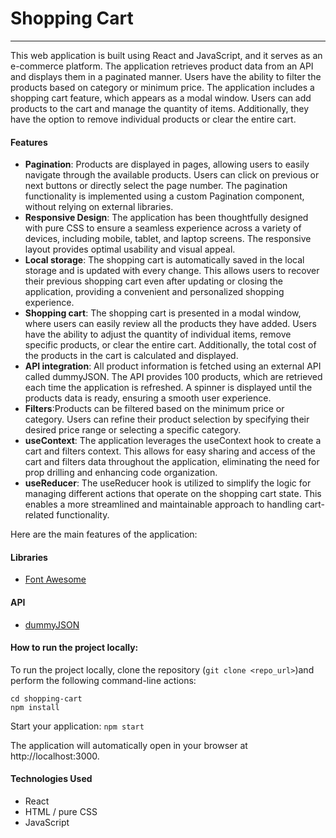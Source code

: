 # Shopping Cart 

---

This web application is built using React and JavaScript, and it serves as an e-commerce platform. The application retrieves product data from an API and displays them in a paginated manner. Users have the ability to filter the products based on category or minimum price. The application includes a shopping cart feature, which appears as a modal window. Users can add products to the cart and manage the quantity of items. Additionally, they have the option to remove individual products or clear the entire cart.

#### Features
- **Pagination**: Products are displayed in pages, allowing users to easily navigate through the available products. Users can click on previous or next buttons or directly select the page number. The pagination functionality is implemented using a custom Pagination component, without relying on external libraries.
- **Responsive Design**: The application has been thoughtfully designed with pure CSS to ensure a seamless experience across a variety of devices, including mobile, tablet, and laptop screens. The responsive layout provides optimal usability and visual appeal.
- **Local storage**: The shopping cart is automatically saved in the local storage and is updated with every change. This allows users to recover their previous shopping cart even after updating or closing the application, providing a convenient and personalized shopping experience.
- **Shopping cart**: The shopping cart is presented in a modal window, where users can easily review all the products they have added. Users have the ability to adjust the quantity of individual items, remove specific products, or clear the entire cart. Additionally, the total cost of the products in the cart is calculated and displayed.
- **API integration**: All product information is fetched using an external API called dummyJSON. The API provides 100 products, which are retrieved each time the application is refreshed. A spinner is displayed until the products data is ready, ensuring a smooth user experience.
- **Filters**:Products can be filtered based on the minimum price or category. Users can refine their product selection by specifying their desired price range or selecting a specific category.
- **useContext**: The application leverages the useContext hook to create a cart and filters context. This allows for easy sharing and access of the cart and filters data throughout the application, eliminating the need for prop drilling and enhancing code organization.
- **useReducer**: The useReducer hook is utilized to simplify the logic for managing different actions that operate on the shopping cart state. This enables a more streamlined and maintainable approach to handling cart-related functionality.


Here are the main features of the application:

#### Libraries

- [Font Awesome](https://fontawesome.com/v5/docs/web/use-with/react)

#### API

- [dummyJSON](https://dummyjson.com/)

#### How to run the project locally:

To run the project locally, clone the repository (`git clone <repo_url>`)and perform the following command-line actions:

```
cd shopping-cart
npm install
```

Start your application: `npm start`

The application will automatically open in your browser at http://localhost:3000. 

#### Technologies Used
- React
- HTML / pure CSS
- JavaScript